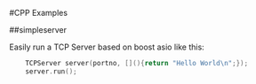 #CPP Examples

##simpleserver

Easily run a TCP Server based on boost asio like this:

```cpp
    TCPServer server(portno, [](){return "Hello World\n";});
    server.run();
```

